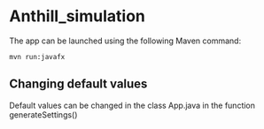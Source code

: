 # Anthill_simulation

The app can be launched using the following Maven command:
```
mvn run:javafx
```

## Changing default values
Default values can be changed in the class App.java in the function generateSettings()
